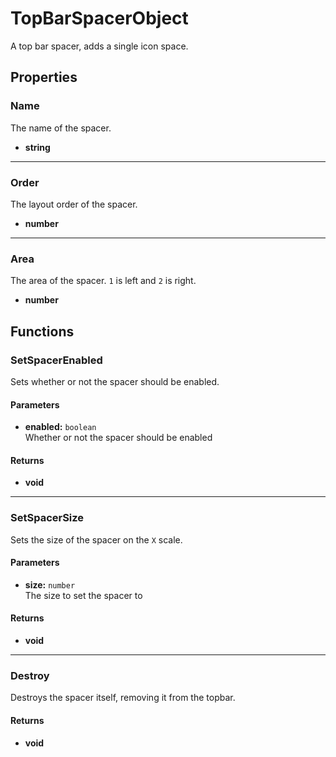 # TopBarSpacerObject

A top bar spacer, adds a single icon space.

## Properties

### Name

The name of the spacer.

* **string**

---

### Order

The layout order of the spacer.

* **number**

---

### Area

The area of the spacer. `1` is left and `2` is right.

* **number**

## Functions

### SetSpacerEnabled

Sets whether or not the spacer should be enabled.

#### Parameters

* **enabled:** `boolean`\
Whether or not the spacer should be enabled

#### Returns

* **void**

---

### SetSpacerSize

Sets the size of the spacer on the `X` scale.

#### Parameters

* **size:** `number`\
The size to set the spacer to

#### Returns

* **void**

---

### Destroy

Destroys the spacer itself, removing it from the topbar.

#### Returns

* **void**